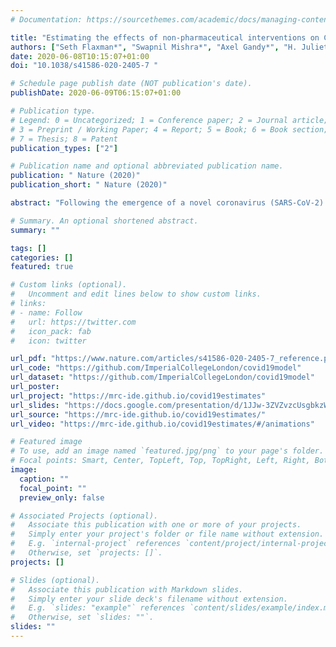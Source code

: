 ```yaml
---
# Documentation: https://sourcethemes.com/academic/docs/managing-content/

title: "Estimating the effects of non-pharmaceutical interventions on COVID-19 in Europe."
authors: ["Seth Flaxman*", "Swapnil Mishra*", "Axel Gandy*", "H. Juliette T. Unwin", "Thomas A. Mellan", "Helen Coupland", "Charles Whittaker", "Harrison Zhu", "Tresnia Berah", "Jeffrey W. Eaton", "Mélodie Monod", "Imperial College COVID-19 Response Team", "Azra C. Ghani", "Christl A. Donnelly", "Steven M. Riley", "Michaela A. C. Vollmer", "Neil M. Ferguson", "Lucy C.  Okell", "Samir Bhatt*"]
date: 2020-06-08T10:15:07+01:00
doi: "10.1038/s41586-020-2405-7 "

# Schedule page publish date (NOT publication's date).
publishDate: 2020-06-09T06:15:07+01:00

# Publication type.
# Legend: 0 = Uncategorized; 1 = Conference paper; 2 = Journal article;
# 3 = Preprint / Working Paper; 4 = Report; 5 = Book; 6 = Book section;
# 7 = Thesis; 8 = Patent
publication_types: ["2"]

# Publication name and optional abbreviated publication name.
publication: " Nature (2020)"
publication_short: " Nature (2020)"

abstract: "Following the emergence of a novel coronavirus (SARS-CoV-2) and its spread outside of China, Europe has experienced large epidemics. In response, many European countries have implemented unprecedented non-pharmaceutical interventions such as closure of schools and national lockdowns. We study the impact of major interventions across 11 European countries for the period from the start of COVID-19 until the 4th of May 2020 when lockdowns started to be lifted. Our model calculates backwards from observed deaths to estimate transmission that occurred several weeks prior, allowing for the time lag between infection and death. We use partial pooling of information between countries with both individual and shared effects on the reproduction number. Pooling allows more information to be used, helps overcome data idiosyncrasies, and enables more timely estimates. Our model relies on fixed estimates of some epidemiological parameters such as the infection fatality rate, does not include importation or subnational variation and assumes that changes in the reproduction number are an immediate response to interventions rather than gradual changes in behavior. Amidst the ongoing pandemic, we rely on death data that is incomplete, with systematic biases in reporting, and subject to future consolidation. We estimate that, for all the countries we consider, current interventions have been sufficient to drive the reproduction number Rt below 1 (probability Rt< 1.0 is 99.9%) and achieve epidemic control. We estimate that, across all 11 countries, between 12 and 15 million individuals have been infected with SARS-CoV-2 up to 4th May, representing between 3.2% and 4.0% of the population. Our results show that major non-pharmaceutical interventions and lockdown in particular have had a large effect on reducing transmission. Continued intervention should be considered to keep transmission of SARS-CoV-2 under control."

# Summary. An optional shortened abstract.
summary: ""

tags: []
categories: []
featured: true

# Custom links (optional).
#   Uncomment and edit lines below to show custom links.
# links:
# - name: Follow
#   url: https://twitter.com
#   icon_pack: fab
#   icon: twitter

url_pdf: "https://www.nature.com/articles/s41586-020-2405-7_reference.pdf"
url_code: "https://github.com/ImperialCollegeLondon/covid19model"
url_dataset: "https://github.com/ImperialCollegeLondon/covid19model"
url_poster:
url_project: "https://mrc-ide.github.io/covid19estimates"
url_slides: "https://docs.google.com/presentation/d/1JJw-3ZVZvzcUsgbkzW-8BQ0T1Zvy2cHvVOTGbKPaywI/edit?usp=sharing"
url_source: "https://mrc-ide.github.io/covid19estimates/"
url_video: "https://mrc-ide.github.io/covid19estimates/#/animations"

# Featured image
# To use, add an image named `featured.jpg/png` to your page's folder. 
# Focal points: Smart, Center, TopLeft, Top, TopRight, Left, Right, BottomLeft, Bottom, BottomRight.
image:
  caption: ""
  focal_point: ""
  preview_only: false

# Associated Projects (optional).
#   Associate this publication with one or more of your projects.
#   Simply enter your project's folder or file name without extension.
#   E.g. `internal-project` references `content/project/internal-project/index.md`.
#   Otherwise, set `projects: []`.
projects: []

# Slides (optional).
#   Associate this publication with Markdown slides.
#   Simply enter your slide deck's filename without extension.
#   E.g. `slides: "example"` references `content/slides/example/index.md`.
#   Otherwise, set `slides: ""`.
slides: ""
---
```

